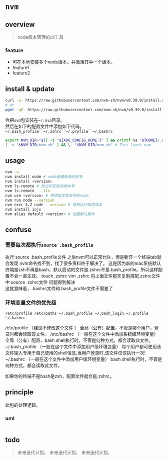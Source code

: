 # `nvm`

## overview
> node版本管理的cli工具  

### feature
- 可在本地安装多个node版本。并激活其中一个版本。  
- feature1  
- feature2  

## install & update
```sh
curl -o- https://raw.githubusercontent.com/nvm-sh/nvm/v0.39.0/install.sh | bash
# or
wget -qO- https://raw.githubusercontent.com/nvm-sh/nvm/v0.39.0/install.sh | bash
```
会把`nvm`包安装在`~/.nvm`目录。  
然后在如下的配置文件中添加如下代码。
`~/.bash_profile``~/.zshrc``~/.profile``~/.bashrc`  
```sh
export NVM_DIR="$([ -z "${XDG_CONFIG_HOME-}" ] && printf %s "${HOME}/.nvm" || printf %s "${XDG_CONFIG_HOME}/nvm")"
[ -s "$NVM_DIR/nvm.sh" ] && \. "$NVM_DIR/nvm.sh" # This loads nvm
```

## usage
```sh
nvm -v
nvm install node # node是最新版的别名
nvm install <version>
nvm ls-remote # 列出可安装的版本号
nvm ls-remote  --lts
nvm use <version> # 使用指定版本号的node
nvm run node --version
nvm exec 4.2 node --version # 强制运行指定版本
nvm install iojs
nvm alias default <version> # 设置默认版本
```

## confuse
### 需要每次都执行`source .bash_profile`
执行 source .bash_profile文件
之后nvm可以正常允许，但是新开一个终端tab就会发现 nvm命令找不到，找了很多资料终于解决了。
这是因为新的mac系统默认终端是zsh不再是bash，默认启动的文件是.zshrc不是.bash_profile。所以这样配置不会一直生效。
touch .zshrc
vim .zshrc
将上面文件那天复制搭配.zshrc文件中
source .zshrc文件
问题得到解决  
这就意味着，.bashrc文件和.bash_profile文件不需要了

### 环境变量文件的优先级

```
/etc/profile /etc/paths ~/.bash_profile ~/.bash_login ~/.profile ~/.bashrc
```
/etc/profile （建议不修改这个文件 ） 全局（公有）配置，不管是哪个用户，登录时都会读取该文件。
/etc/bashrc （一般在这个文件中添加系统级环境变量） 全局（公有）配置，bash shell执行时，不管是何种方式，都会读取此文件。
~/.bash_profile （一般在这个文件中添加用户级环境变量） 每个用户都可使用该文件输入专用于自己使用的shell信息,当用户登录时,该文件仅仅执行一次!
~/.bashrc （一般在这个文件中添加用户级环境变量） bash shell执行时，不管是何种方式，都会读取此文件。

 如果你的终端不是bash是zsh，配置文件就会是.zshrc。
 
## principle
此包的处理逻辑。

### uml
```
```

## todo
> 未来迭代计划。
> 未来迭代计划。
> 未来迭代计划。